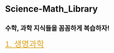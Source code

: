 # Science-Math_Library
## 수학, 과학 지식들을 꼼꼼하게 복습하자!

<style>
	a:link{color:goldenrod;font-family: 'Nanum Gothic', sans-serif;font-size:20pt;}
		a:visited{color:goldenrod;font-family: 'Nanum Gothic', sans-serif;font-size:20pt;}
		a:hover{color:goldenrod;font-family: 'Nanum Gothic', sans-serif;font-size:20pt;}
		a:active{color:beige;font-family: 'Nanum Gothic', sans-serif;font-size:20pt;}
</style>
<a href="https://seayurre.github.io/Science-Math_Library/LifeScience_home.html">1. 생명과학</a>
